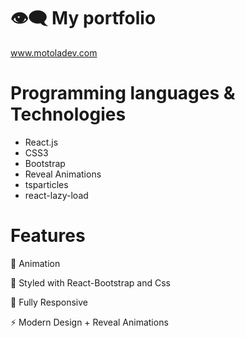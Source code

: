 # 👁️‍🗨️ My portfolio

www.motoladev.com

# Programming languages & Technologies

* React.js
* CSS3
* Bootstrap
* Reveal Animations
* tsparticles
* react-lazy-load

# Features

📖 Animation

🎨 Styled with React-Bootstrap and Css

📱 Fully Responsive

⚡️ Modern Design + Reveal Animations
